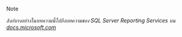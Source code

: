 >[!NOTE]
>*ลิงก์บางอย่างในบทความนี้ไปถึงบทความของ SQL Server Reporting Services บน [docs.microsoft.com](https://docs.microsoft.com/sql/reporting-services/)*

